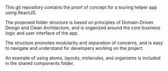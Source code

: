 This git repository contains the proof of concept for a touring helper app using ReactJS.

The proposed folder structure is based on principles of Domain-Driven Design and Clean Architecture, and is organized around the core business logic and user interface of the app.

The structure promotes modularity and separation of concerns, and is easy to navigate and understand for developers working on the project.

An example of using atoms, layouts, molecules, and organisms is included in the shared components folder.
